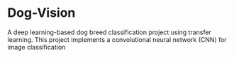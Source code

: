 # Dog-Vision
A deep learning-based dog breed classification project using transfer learning. This project implements a convolutional neural network (CNN) for image classification
